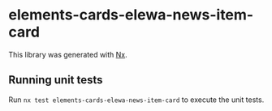 # elements-cards-elewa-news-item-card

This library was generated with [Nx](https://nx.dev).

## Running unit tests

Run `nx test elements-cards-elewa-news-item-card` to execute the unit tests.
